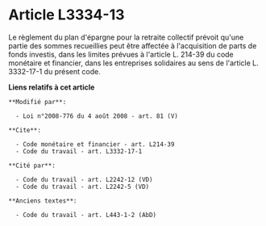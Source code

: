# Article L3334-13

Le règlement du plan d'épargne pour la retraite collectif prévoit qu'une partie des sommes recueillies peut être affectée à
l'acquisition de parts de fonds investis, dans les limites prévues à l'article L. 214-39 du code monétaire et financier, dans
les entreprises solidaires au sens de l'article L. 3332-17-1 du présent code.

**Liens relatifs à cet article**

	**Modifié par**:

	  - Loi n°2008-776 du 4 août 2008 - art. 81 (V)

	**Cite**:

	  - Code monétaire et financier - art. L214-39
	  - Code du travail - art. L3332-17-1

	**Cité par**:

	  - Code du travail - art. L2242-12 (VD)
	  - Code du travail - art. L2242-5 (VD)

	**Anciens textes**:

	  - Code du travail - art. L443-1-2 (AbD)
